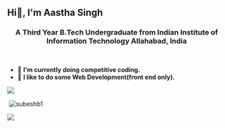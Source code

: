 <h2 align="left">Hi👋, I'm Aastha Singh</h1>
<h3 align="center">A Third Year B.Tech Undergraduate from Indian Institute of Information Technology Allahabad, India</h3>

<br/>

- 🌱  **I'm currently doing competitive coding.**
- 🌱  **I like to do some Web Development(front end only).**
<img src="https://github-profile-trophy.vercel.app/?username=aasthasingh650&theme=dracula&column=3&margin-w=15&margin-h=15 (https://github.com/ryo-ma/github-profile-trophy)">

<p>&nbsp;<img align="center" src="https://github-readme-stats.vercel.app/api?username=aasthasingh650&show_icons=true&count_private=true&theme=dark" alt="subeshb1" /></p>
<img align="center" src="https://github-readme-stats.vercel.app/api/top-langs/?username=aasthasingh650&layout=compact&theme=dark" />
